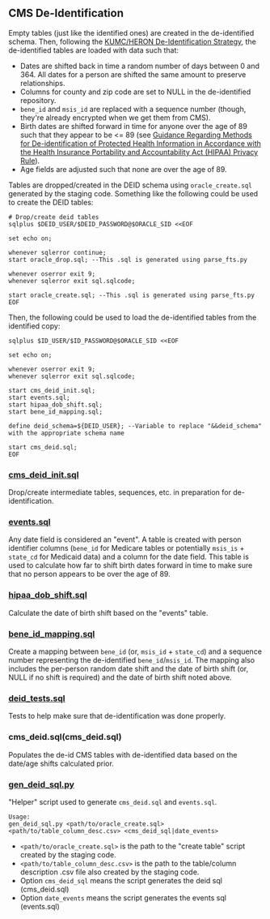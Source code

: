 ## CMS De-Identification
Empty tables (just like the identified ones) are created in the de-identified schema.  Then, following the [KUMC/HERON De-Identification Strategy](https://informatics.kumc.edu/work/wiki/DeIdentificationStrategy), the de-identified tables are loaded with data such that:
* Dates are shifted back in time a random number of days between 0 and 364.  All dates for a person are shifted the same amount to preserve relationships.
* Columns for county and zip code are set to NULL in the de-identified repository.
* `bene_id` and `msis_id` are replaced with a sequence number (though, they're already encrypted when we get them from CMS).
* Birth dates are shifted forward in time for anyone over the age of 89 such that they appear to be <= 89 (see [Guidance Regarding Methods for De-identification of Protected Health Information in Accordance with the Health Insurance Portability and Accountability Act (HIPAA) Privacy Rule](https://www.hhs.gov/hipaa/for-professionals/privacy/special-topics/de-identification/)).
* Age fields are adjusted such that none are over the age of 89.

Tables are dropped/created in the DEID schema using `oracle_create.sql` generated by the staging code.  Something like the following could be used to create the DEID tables:
```
# Drop/create deid tables
sqlplus $DEID_USER/$DEID_PASSWORD@$ORACLE_SID <<EOF

set echo on;

whenever sqlerror continue;
start oracle_drop.sql; --This .sql is generated using parse_fts.py

whenever oserror exit 9;
whenever sqlerror exit sql.sqlcode;

start oracle_create.sql; --This .sql is generated using parse_fts.py
EOF
```

Then, the following could be used to load the de-identified tables from the identified copy:
```
sqlplus $ID_USER/$ID_PASSWORD@$ORACLE_SID <<EOF

set echo on;

whenever oserror exit 9;
whenever sqlerror exit sql.sqlcode;

start cms_deid_init.sql;
start events.sql;
start hipaa_dob_shift.sql;
start bene_id_mapping.sql;

define deid_schema=${DEID_USER}; --Variable to replace "&&deid_schema" with the appropriate schema name

start cms_deid.sql;
EOF
```

### [cms\_deid_init.sql](cms_deid_init.sql)
Drop/create intermediate tables, sequences, etc. in preparation for de-identification.

### [events.sql](events.sql)
Any date field is considered an "event".  A table is created with person identifier columns (`bene_id` for Medicare tables or potentially `msis_is` + `state_cd` for Medicaid data) and a column for the date field.  This table is used to calculate how far to shift birth dates forward in time to make sure that no person appears to be over the age of 89.

### [hipaa\_dob_shift.sql](hipaa_dob_shift.sql)
Calculate the date of birth shift based on the "events" table.

### [bene\_id_mapping.sql](bene_id_mapping.sql)
Create a mapping between `bene_id` (or, `msis_id` + `state_cd`) and a sequence number representing the de-identified `bene_id`/`msis_id`.  The mapping also includes the per-person random date shift and the date of birth shift (or, NULL if no shift is required) and the date of birth shift noted above.

### [deid_tests.sql](deid_tests.sql)
Tests to help make sure that de-identification was done properly.

### cms_deid.sql(cms_deid.sql)
Populates the de-id CMS tables with de-identified data based on the date/age shifts calculated prior.

### [gen\_deid_sql.py](gen_deid_sql.py)
"Helper" script used to generate `cms_deid.sql` and `events.sql`.
```
Usage:
gen_deid_sql.py <path/to/oracle_create.sql> <path/to/table_column_desc.csv> <cms_deid_sql|date_events>
```
* `<path/to/oracle_create.sql>` is the path to the "create table" script created by the staging code.
* `<path/to/table_column_desc.csv>` is the path to the table/column description .csv file also created by the staging code.
* Option `cms_deid_sql` means the script generates the deid sql (cms_deid.sql)
* Option `date_events` means the script generates the events sql (events.sql)
